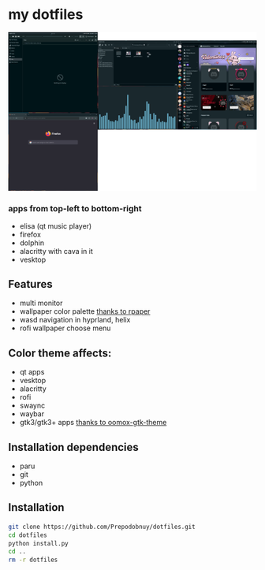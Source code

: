 # my dotfiles

![](preview/preview.png)

### apps from top-left to bottom-right
- elisa (qt music player)
- firefox
- dolphin
- alacritty with cava in it
- vesktop
## Features

- multi monitor
- wallpaper color palette [thanks to rpaper](https://github.com/Prepodobnuy/rpaper)
- wasd navigation in hyprland, helix
- rofi wallpaper choose menu

## Color theme affects:

- qt apps
- vesktop
- alacritty
- rofi
- swaync
- waybar
- gtk3/gtk3+ apps [thanks to oomox-gtk-theme](https://github.com/themix-project/oomox-gtk-theme)

## Installation dependencies

- paru
- git
- python

## Installation

```sh
git clone https://github.com/Prepodobnuy/dotfiles.git
cd dotfiles
python install.py
cd ..
rm -r dotfiles
```
